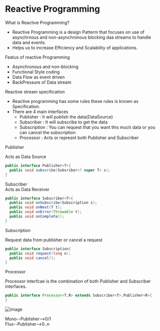 # Reactive Programming

What is Reactive Programming?  

* Reactive Programming is a design Patterm that focuses on use of asynchrnous and non-asynchronous blocking daa streams to handle data and events.  
* Helps us to increase Efficiency and Scalability of applications.

Featus of reactive Programming  
* Asynchronous and non-blocking
* Functional Style coding
* Data Flow as event driven
* BackPressure of Data stream


Reactive stream specification  

* Reactive programming has some rules these rules is known as Specification.
* There are 4 main interfaces
    * Publisher : It will publish the data(DataSource)
    * Subscriber : It will subscribe to get the data
    * Subscription : You can request that you want this much data or you can cancel the subscription
    * Processor : Acts or represnt both Publisher and Subscriber
 
Publisher  

Acts as Data Source

```java
public interface Publisher<T>{
  public void subscribe(Subsriber<? super T> s);
}
```

Subscriber  
 Acts as Data Receiver

```java
public interface Subscriber<T>{
  public void onSubscribe(Subscription s);
  public void onNext(T t);
  public void onError(Throwable t);
  public void onComplete();
}
```

Subscription  

Request data from publisher or cancel a request

```java
public interface Subscription{
  public void request(long n);
  public void cancel();
}
```

Processor  

Processor interfcae is the combination of both Publisher and Subscriber interfaces.
```java
public interface Processor<T,R> extends Subscriber<T>,Publisher<R>{
}
```

![image](https://github.com/user-attachments/assets/7db5f5de-be2a-420c-9801-63fe44344c36)

Mono--Publisher-->0/1  
Flux--Publisher-->0..n

 
